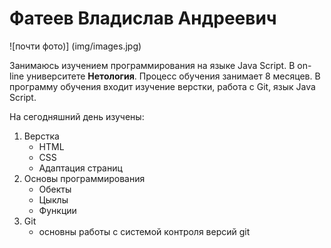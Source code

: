 # Фатеев Владислав Андреевич
![почти фото)] (img/images.jpg)

Занимаюсь изучением программирования на языке Java Script. В on-line университете **Нетология**. Процесс обучения занимает 8 месяцев. В программу обучения входит изучение верстки, работа с Git, язык Java Script.

На сегодняшний день изучены:
1. Верстка 
    - HTML
    - CSS
    - Адаптация страниц
2. Основы программирования 
    - Обекты 
    - Цыклы 
    - Функции
3. Git 
    - основны работы с системой контроля версий git